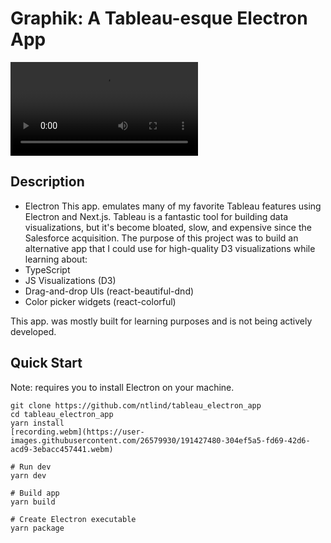 # Graphik: A Tableau-esque Electron App

![App Demo](https://user-images.githubusercontent.com/tableau_electron_app/main/renderer/public/recording.webm)


## Description
- Electron
This app. emulates many of my favorite Tableau features using Electron and Next.js. Tableau is a fantastic tool for building data visualizations, but it's become bloated, slow, and expensive since the Salesforce acquisition. The purpose of this project was to build an alternative app that I could use for high-quality D3 visualizations while learning about:
- TypeScript
- JS Visualizations (D3)
- Drag-and-drop UIs (react-beautiful-dnd)
- Color picker widgets (react-colorful)

This app. was mostly built for learning purposes and is not being actively developed.

## Quick Start
Note: requires you to install Electron on your machine.

```
git clone https://github.com/ntlind/tableau_electron_app
cd tableau_electron_app
yarn install
[recording.webm](https://user-images.githubusercontent.com/26579930/191427480-304ef5a5-fd69-42d6-acd9-3ebacc457441.webm)

# Run dev 
yarn dev

# Build app
yarn build

# Create Electron executable
yarn package
```
